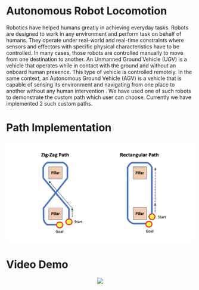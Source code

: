 # Autonomous Robot Locomotion

Robotics have helped humans greatly in achieving everyday tasks. Robots are designed to work in any environment and perform task on behalf of humans. They operate under real-world and real-time constraints where sensors and effectors with specific physical characteristics have to be controlled. In many cases, those robots are controlled manually to move from one destination to another. An Unmanned Ground Vehicle (UGV) is a vehicle that operates while in contact with the ground and without an onboard human presence. This type of vehicle is controlled remotely. In the same context, an Autonomous Ground Vehicle (AGV) is a vehicle that is capable of sensing its environment and navigating from one place to another without any human intervention . We have used one of such robots to demonstrate the custom path which user can choose. Currently we have implemented 2 such custom paths.

# Path Implementation

<p align="center">
  <img src="https://github.com/sauradip/autonomous_robot_locomotion/blob/master/images/Screenshot%202020-03-25%20at%2010.18.40%20PM.png">
</p>

# Video Demo 


<p align="center">
  <img src="https://github.com/sauradip/autonomous_robot_locomotion/blob/master/images/zig-zag_optimise.gif">
</p>
